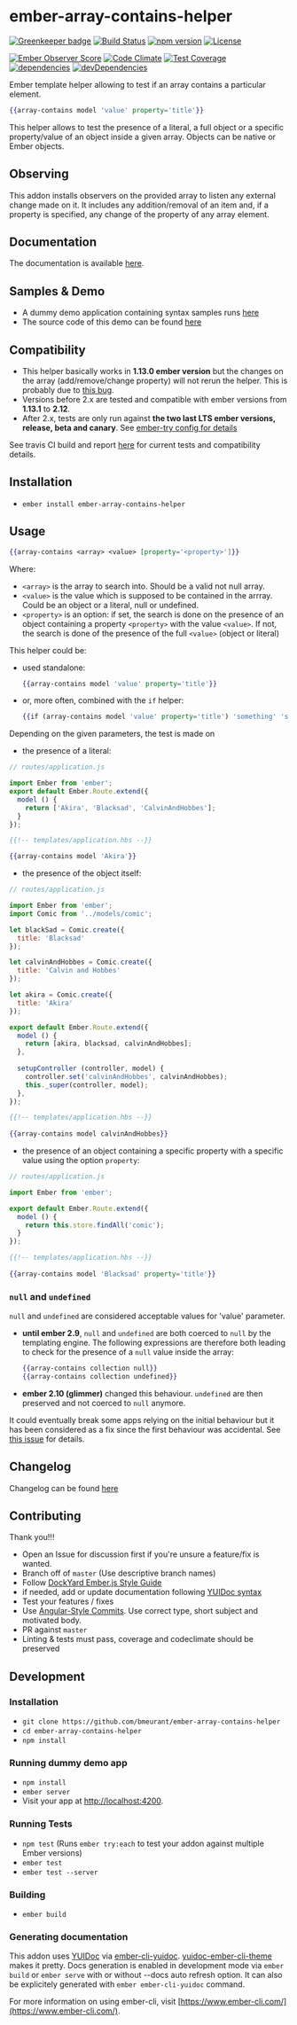 # ember-array-contains-helper 

[![Greenkeeper badge](https://badges.greenkeeper.io/bmeurant/ember-array-contains-helper.svg)](https://greenkeeper.io/)
[![Build Status](https://travis-ci.org/bmeurant/ember-array-contains-helper.svg?branch=master)](https://travis-ci.org/bmeurant/ember-array-contains-helper)
[![npm version](https://img.shields.io/npm/v/ember-array-contains-helper.svg)](https://www.npmjs.com/package/ember-array-contains-helper)
[![License](https://img.shields.io/badge/license-MIT-blue.svg)](LICENSE.md)

[![Ember Observer Score](http://emberobserver.com/badges/ember-array-contains-helper.svg)](http://emberobserver.com/addons/ember-array-contains-helper)
[![Code Climate](https://codeclimate.com/github/bmeurant/ember-array-contains-helper/badges/gpa.svg)](https://codeclimate.com/github/bmeurant/ember-array-contains-helper)
[![Test Coverage](https://coveralls.io/repos/github/bmeurant/ember-array-contains-helper/badge.svg?branch=master&service=github)](https://coveralls.io/github/bmeurant/ember-array-contains-helper?branch=master)
[![dependencies](https://david-dm.org/bmeurant/ember-array-contains-helper/status.svg)](https://david-dm.org/bmeurant/ember-array-contains-helper)
[![devDependencies](https://david-dm.org/bmeurant/ember-array-contains-helper/dev-status.svg)](https://david-dm.org/bmeurant/ember-array-contains-helper?type=dev)

Ember template helper allowing to test if an array contains a particular element.

```hbs
{{array-contains model 'value' property='title'}}
``` 
 
This helper allows to test the presence of a literal, a full object or a specific property/value of 
an object inside a given array. Objects can be native or Ember objects.

## Observing

This addon installs observers on the provided array to listen any external change made on it. It includes any addition/removal
of an item and, if a property is specified, any change of the property of any array element.

## Documentation

The documentation is available [here](http://baptiste.meurant.io/ember-array-contains-helper/docs).

## Samples & Demo

* A dummy demo application containing syntax samples runs [here](http://baptiste.meurant.io/ember-array-contains-helper/)
* The source code of this demo can be found [here](https://github.com/bmeurant/ember-array-contains-helper/blob/master/tests/dummy/app/templates/application.hbs)

## Compatibility

- This helper basically works in **1.13.0 ember version** but the changes on the array (add/remove/change property) will
not rerun the helper. This is probably due to [this bug](https://github.com/emberjs/ember.js/pull/11445).
- Versions before 2.x are tested and compatible with ember versions from **1.13.1** to **2.12**.
- After 2.x, tests are only run against **the two last LTS ember versions, release, beta and canary**. See [ember-try config for details](./config/ember-try.js)

See travis CI build and report [here](https://travis-ci.org/bmeurant/ember-array-contains-helper) for current tests and compatibility details.

## Installation

* `ember install ember-array-contains-helper`

## Usage

```hbs
{{array-contains <array> <value> [property='<property>']}}
```

Where:

* `<array>` is the array to search into. Should be a valid not null array.
* `<value>` is the value which is supposed to be contained in the arrray. Could be an object or a literal, null or undefined.
* `<property>` is an option: if set, the search is done on the presence of an object containing a
property `<property>` with the value `<value>`. If not, the search is done of the presence of the full
`<value>` (object or literal)

This helper could be:

* used standalone: 
   ```hbs
   {{array-contains model 'value' property='title'}}
   ``` 
   
* or, more often, combined with the ``if`` helper: 
   ```hbs
   {{if (array-contains model 'value' property='title') 'something' 'something else'}}
   ```

Depending on the given parameters, the test is made on

* the presence of a literal:
  
```javascript
// routes/application.js

import Ember from 'ember';
export default Ember.Route.extend({
  model () {
    return ['Akira', 'Blacksad', 'CalvinAndHobbes'];
  }
});
```

```hbs
{{!-- templates/application.hbs --}}

{{array-contains model 'Akira'}}
```
   
* the presence of the object itself:
   
```javascript
// routes/application.js

import Ember from 'ember';
import Comic from '../models/comic';

let blackSad = Comic.create({
  title: 'Blacksad'
});

let calvinAndHobbes = Comic.create({
  title: 'Calvin and Hobbes'
});

let akira = Comic.create({
  title: 'Akira'
});

export default Ember.Route.extend({
  model () {
    return [akira, blacksad, calvinAndHobbes];
  },
  
  setupController (controller, model) {
    controller.set('calvinAndHobbes', calvinAndHobbes);
    this._super(controller, model);
  },
});
```

```hbs
{{!-- templates/application.hbs --}}
   
{{array-contains model calvinAndHobbes}}
```
   
* the presence of an object containing a specific property with a specific value using the option ``property``:

```javascript
// routes/application.js

import Ember from 'ember';

export default Ember.Route.extend({
  model () {
    return this.store.findAll('comic');
  }
});
```

```hbs
{{!-- templates/application.hbs --}}
   
{{array-contains model 'Blacksad' property='title'}}
```

### ``null`` and ``undefined``

``null`` and ``undefined`` are considered acceptable values for 'value' parameter.

* **until ember 2.9**, ``null`` and ``undefined`` are both coerced to ``null`` by the templating engine. The following
  expressions are therefore both leading to check for the presence of a ``null`` value inside the array:

  ```hbs
  {{array-contains collection null}}
  {{array-contains collection undefined}}
  ``` 

* **ember 2.10 (glimmer)** changed this behaviour. ``undefined`` are then preserved and not coerced to ``null`` anymore.

It could eventually break some apps relying on the initial behaviour but it has been considered as a fix since the first behaviour 
was accidental. See [this issue](https://github.com/emberjs/ember.js/issues/14016) for details.

## Changelog

Changelog can be found [here](https://github.com/bmeurant/ember-array-contains-helper/blob/master/CHANGELOG.md)

## Contributing

Thank you!!!

 - Open an Issue for discussion first if you're unsure a feature/fix is wanted.
 - Branch off of `master` (Use descriptive branch names)
 - Follow [DockYard Ember.js Style Guide](https://github.com/DockYard/styleguides/blob/master/engineering/ember.md)
 - if needed, add or update documentation following [YUIDoc syntax](http://yui.github.io/yuidoc/syntax/)
 - Test your features / fixes
 - Use [Angular-Style Commits](https://github.com/angular/angular.js/blob/v1.4.8/CONTRIBUTING.md#-submission-guidelines). Use correct type, short subject and motivated body.
 - PR against `master`
 - Linting & tests must pass, coverage and codeclimate should be preserved

## Development

### Installation

* `git clone https://github.com/bmeurant/ember-array-contains-helper`
* `cd ember-array-contains-helper`
* `npm install`

### Running dummy demo app

* `npm install`
* `ember server`
* Visit your app at [http://localhost:4200](http://localhost:4200).

### Running Tests

* `npm test` (Runs `ember try:each` to test your addon against multiple Ember versions)
* `ember test`
* `ember test --server`

### Building

* `ember build`

### Generating documentation

This addon uses [YUIDoc](http://yui.github.io/yuidoc/) via [ember-cli-yuidoc](https://github.com/cibernox/ember-cli-yuidoc). [yuidoc-ember-cli-theme](https://github.com/Turbo87/yuidoc-ember-cli-theme) makes it pretty.
Docs generation is enabled in development mode via `ember build` or `ember serve` with or without --docs auto refresh option. It can also be explicitely generated with `ember ember-cli-yuidoc`
command.

For more information on using ember-cli, visit [https://www.ember-cli.com/](https://www.ember-cli.com/).
